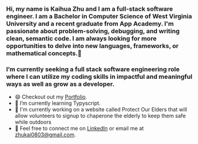 ### Hi, my name is Kaihua Zhu and I am a full-stack software engineer. I am a Bachelor in Computer Science of West Virginia University and a recent graduate from App Academy. I'm passionate about problem-solving, debugging, and writing clean, semantic code. I am always looking for more opportunities to delve into new languages, frameworks, or mathematical concepts.👋                                                                                               
       
### I’m currently seeking a full stack software engineering role where I can utilize my coding skills in impactful and meaningful ways as well as grow as a developer.

* 😄 Checkout out my [Portfolio](https://kaizhu94.github.io/).
* 🌱 I’m currently learning Typyscript.
* 🔭 I'm currently working on a website called Protect Our Elders that will allow volunteers to signup to chaperone the elderly to keep them safe while outdoors
* 💬 Feel free to connect me on [LinkedIn](https://www.linkedin.com/in/kaihua-zhu-177a041b1/) or email me at <a href="mailto:zhukai0803@gmail.com?">zhukai0803@gmail.com</a>. 
    
<!--
**kaizhu94/kaizhu94** is a ✨ _special_ ✨ repository because its `README.md` (this file) appears on your GitHub profile.

Here are some ideas to get you started:

- 🔭 I’m currently working on ...
- 🌱 I’m currently learning ... 
- 👯 I’m looking to collaborate on ...
- 🤔 I’m looking for help with ...
- 💬 Ask me about ...
- 📫 How to reach me: ... 
- 😄 Pronouns: ... 
- ⚡ Fun fact: ...     
--> 
  
 
 
